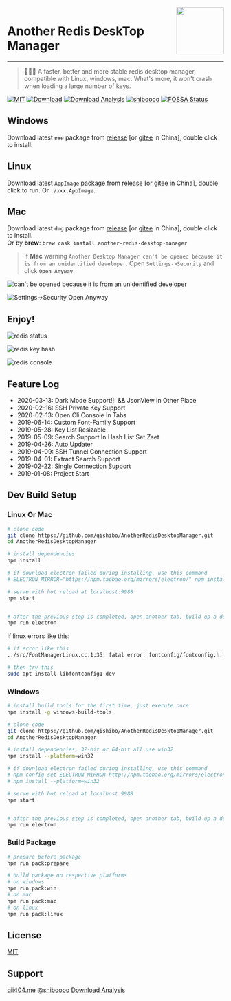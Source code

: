 <img align="right" width="110" src="https://imgup.qii404.xyz/ardm_icon.png">

# Another Redis DeskTop Manager

<hr/>

> 🚀🚀🚀 A faster, better and more stable redis desktop manager, compatible with Linux, windows, mac. What's more, it won't crash when loading a large number of keys.

[![MIT](https://img.shields.io/badge/license-MIT-000000.svg)](LICENSE)
[![Download](https://img.shields.io/github/release/qishibo/AnotherRedisDeskTopManager.svg?label=Download)](https://github.com/qishibo/AnotherRedisDesktopManager/releases)
[![Download Analysis](https://img.shields.io/badge/Download-Analysis-blue.svg)](https://qii404.me/github-release-statistics/?repo=/qishibo/AnotherRedisDesktopManager/)
[![shiboooo](https://img.shields.io/badge/Weibo-@shiboooo-red.svg)](https://weibo.com/shiboooo?is_hot=1)
[![FOSSA Status](https://app.fossa.com/api/projects/git%2Bgithub.com%2Fqishibo%2FAnotherRedisDesktopManager.svg?type=shield)](https://app.fossa.com/projects/git%2Bgithub.com%2Fqishibo%2FAnotherRedisDesktopManager?ref=badge_shield)


## Windows

Download latest `exe` package from [release](https://github.com/qishibo/AnotherRedisDesktopManager/releases) [or [gitee](https://gitee.com/qishibo/AnotherRedisDesktopManager/releases) in China], double click to install.

## Linux

Download latest `AppImage` package from [release](https://github.com/qishibo/AnotherRedisDesktopManager/releases) [or [gitee](https://gitee.com/qishibo/AnotherRedisDesktopManager/releases) in China], double click to run. Or `./xxx.AppImage`.

## Mac

Download latest `dmg` package from [release](https://github.com/qishibo/AnotherRedisDesktopManager/releases) [or [gitee](https://gitee.com/qishibo/AnotherRedisDesktopManager/releases) in China], double click to install.
<br/>Or by **brew**: `brew cask install another-redis-desktop-manager`

> If **Mac** warning `Another Desktop Manager can't be opened because it is from an unidentified developer`. Open `Settings->Security` and click **`Open Anyway`**

![can't be opened because it is from an unidentified developer](https://imgup.qii404.xyz/mac-warning.png)

![Settings->Security Open Anyway](https://imgup.qii404.xyz/blog/5d11c4feeaf6f.jpg)

## Enjoy!

![redis status](https://imgup.qii404.xyz/github/j4j4jhk52g253.JPG)

![redis key hash](https://imgup.qii404.xyz/github/5k2kj5634h3.JPG)

![redis console](https://imgup.qii404.xyz/github/4j52g5g2h45.JPG)


## Feature Log

- 2020-03-13: Dark Mode Support!!! && JsonView In Other Place
- 2020-02-16: SSH Private Key Support
- 2020-02-13: Open Cli Console In Tabs
- 2019-06-14: Custom Font-Family Support
- 2019-05-28: Key List Resizable
- 2019-05-09: Search Support In Hash List Set Zset
- 2019-04-26: Auto Updater
- 2019-04-09: SSH Tunnel Connection Support
- 2019-04-01: Extract Search Support
- 2019-02-22: Single Connection Support
- 2019-01-08: Project Start


## Dev Build Setup

### Linux Or Mac

```bash
# clone code
git clone https://github.com/qishibo/AnotherRedisDesktopManager.git
cd AnotherRedisDesktopManager

# install dependencies
npm install

# if download electron failed during installing, use this command
# ELECTRON_MIRROR="https://npm.taobao.org/mirrors/electron/" npm install

# serve with hot reload at localhost:9988
npm start


# after the previous step is completed, open another tab, build up a desktop client
npm run electron
```

If linux errors like this:

```bash
# if error like this
../src/FontManagerLinux.cc:1:35: fatal error: fontconfig/fontconfig.h: No such file or directory

# then try this
sudo apt install libfontconfig1-dev
```


### Windows

``` bash
# install build tools for the first time, just execute once
npm install -g windows-build-tools

# clone code
git clone https://github.com/qishibo/AnotherRedisDesktopManager.git
cd AnotherRedisDesktopManager

# install dependencies, 32-bit or 64-bit all use win32
npm install --platform=win32

# if download electron failed during installing, use this command
# npm config set ELECTRON_MIRROR http://npm.taobao.org/mirrors/electron/
# npm install --platform=win32

# serve with hot reload at localhost:9988
npm start


# after the previous step is completed, open another tab, build up a desktop client
npm run electron
```

### Build Package

```bash
# prepare before package
npm run pack:prepare

# build package on respective platforms
# on windows
npm run pack:win
# on mac
npm run pack:mac
# on linux
npm run pack:linux
```

## License

[MIT](LICENSE)


## Support

[qii404.me](https://qii404.me/)  [@shiboooo](https://weibo.com/shiboooo?is_hot=1)  [Download Analysis](https://qii404.me/github-release-statistics/?repo=/qishibo/AnotherRedisDesktopManager/)

